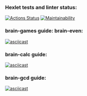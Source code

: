 ### Hexlet tests and linter status:
[![Actions Status](https://github.com/bodinczov/fullstack-javascript-project-44/actions/workflows/hexlet-check.yml/badge.svg)](https://github.com/bodinczov/fullstack-javascript-project-44/actions)
[![Maintainability](https://api.codeclimate.com/v1/badges/2f301edcad10c5579328/maintainability)](https://codeclimate.com/github/bodinczov/fullstack-javascript-project-43/maintainability)

### brain-games guide: brain-even:
[![asciicast](https://asciinema.org/a/8s85028wEwWvLWIvjZ76ZRkU8.svg)](https://asciinema.org/a/8s85028wEwWvLWIvjZ76ZRkU8)

### brain-calc guide:
[![asciicast](https://asciinema.org/a/r9FGh3RkVCutMH7rzkQV1tg5N.svg)](https://asciinema.org/a/r9FGh3RkVCutMH7rzkQV1tg5N)

### brain-gcd guide:
[![asciicast](https://asciinema.org/a/jIy88H5vuAOqYcUp6AoIjczt3.svg)](https://asciinema.org/a/jIy88H5vuAOqYcUp6AoIjczt3)
